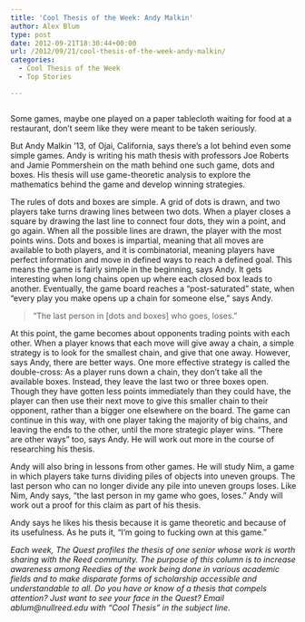 ```yaml
---
title: 'Cool Thesis of the Week: Andy Malkin'
author: Alex Blum
type: post
date: 2012-09-21T18:30:44+00:00
url: /2012/09/21/cool-thesis-of-the-week-andy-malkin/
categories:
  - Cool Thesis of the Week
  - Top Stories

---
```

<a href="http://www.reedquest.org/2012/09/cool-thesis-of-the-week-andy-malkin/coolthesisslider/" rel="attachment wp-att-1621"><img class="alignnone size-full wp-image-1621" title="Andy Malkin" src="https://i2.wp.com/www.reedquest.org/wp-content/uploads/2012/09/coolthesisslider.jpg?resize=770%2C430" alt="" data-recalc-dims="1" /></a>

Some games, maybe one played on a paper tablecloth waiting for food at a restaurant, don&#8217;t seem like they were meant to be taken seriously.

But Andy Malkin &#8217;13, of Ojai, California, says there&#8217;s a lot behind even some simple games. Andy is writing his math thesis with professors Joe Roberts and Jamie Pommershein on the math behind one such game, dots and boxes. His thesis will use game-theoretic analysis to explore the mathematics behind the game and develop winning strategies.

The rules of dots and boxes are simple. A grid of dots is drawn, and two players take turns drawing lines between two dots. When a player closes a square by drawing the last line to connect four dots, they win a point, and go again. When all the possible lines are drawn, the player with the most points wins. Dots and boxes is impartial, meaning that all moves are available to both players, and it is combinatorial, meaning players have perfect information and move in defined ways to reach a defined goal. This means the game is fairly simple in the beginning, says Andy. It gets interesting when long chains open up where each closed box leads to another. Eventually, the game board reaches a “post-saturated” state, when “every play you make opens up a chain for someone else,” says Andy.

> “The last person in [dots and boxes] who goes, loses.”

At this point, the game becomes about opponents trading points with each other. When a player knows that each move will give away a chain, a simple strategy is to look for the smallest chain, and give that one away. However, says Andy, there are better ways. One more effective strategy is called the double-cross: As a player runs down a chain, they don&#8217;t take all the available boxes. Instead, they leave the last two or three boxes open. Though they have gotten less points immediately than they could have, the player can then use their next move to give this smaller chain to their opponent, rather than a bigger one elsewhere on the board. The game can continue in this way, with one player taking the majority of big chains, and leaving the ends to the other, until the more strategic player wins. “There are other ways” too, says Andy. He will work out more in the course of researching his thesis.

Andy will also bring in lessons from other games. He will study Nim, a game in which players take turns dividing piles of objects into uneven groups. The last person who can no longer divide any pile into uneven groups loses. Like Nim, Andy says, “the last person in my game who goes, loses.” Andy will work out a proof for this claim as part of his thesis.

Andy says he likes his thesis because it is game theoretic and because of its usefulness. As he puts it, “I&#8217;m going to fucking own at this game.”

 _Each week, The Quest profiles the thesis of one senior whose work is worth sharing with the Reed community. The purpose of this column is to increase awareness among Reedies of the work being done in various academic fields and to make disparate forms of scholarship accessible and understandable to all. Do you have or know of a thesis that compels attention? Just want to see your face in the Quest? Email &#x61;&#x62;&#x6c;&#x75;&#x6d;&#x40;<span class="oe_displaynone">null</span>&#x72;&#x65;&#x65;&#x64;&#x2e;&#x65;&#x64;&#x75; with “Cool Thesis” in the subject line._
